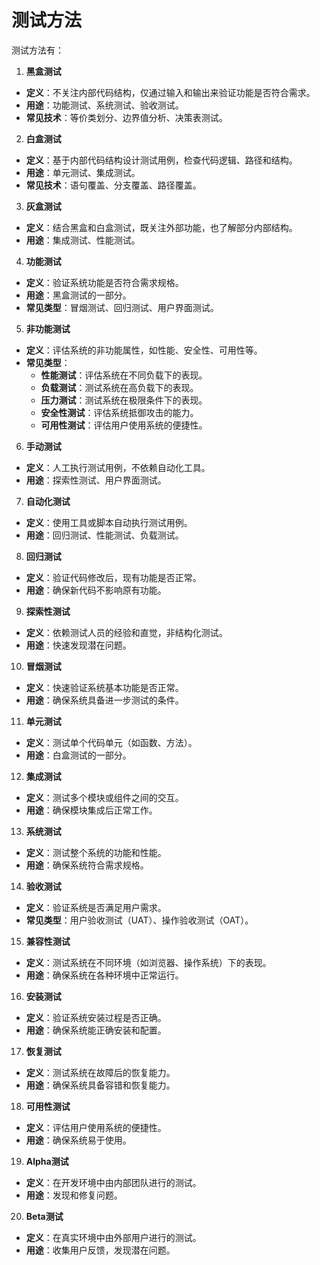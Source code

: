 # 测试方法

测试方法有：

1. **黑盒测试**

- **定义**：不关注内部代码结构，仅通过输入和输出来验证功能是否符合需求。
- **用途**：功能测试、系统测试、验收测试。
- **常见技术**：等价类划分、边界值分析、决策表测试。

2. **白盒测试**

- **定义**：基于内部代码结构设计测试用例，检查代码逻辑、路径和结构。
- **用途**：单元测试、集成测试。
- **常见技术**：语句覆盖、分支覆盖、路径覆盖。

3.  **灰盒测试**

- **定义**：结合黑盒和白盒测试，既关注外部功能，也了解部分内部结构。
- **用途**：集成测试、性能测试。

4. **功能测试**

- **定义**：验证系统功能是否符合需求规格。
- **用途**：黑盒测试的一部分。
- **常见类型**：冒烟测试、回归测试、用户界面测试。

5. **非功能测试**

- **定义**：评估系统的非功能属性，如性能、安全性、可用性等。
- **常见类型**：
  - **性能测试**：评估系统在不同负载下的表现。
  - **负载测试**：测试系统在高负载下的表现。
  - **压力测试**：测试系统在极限条件下的表现。
  - **安全性测试**：评估系统抵御攻击的能力。
  - **可用性测试**：评估用户使用系统的便捷性。

6. **手动测试**

- **定义**：人工执行测试用例，不依赖自动化工具。
- **用途**：探索性测试、用户界面测试。

7. **自动化测试**

- **定义**：使用工具或脚本自动执行测试用例。
- **用途**：回归测试、性能测试、负载测试。

8. **回归测试**

- **定义**：验证代码修改后，现有功能是否正常。
- **用途**：确保新代码不影响原有功能。

9. **探索性测试**

- **定义**：依赖测试人员的经验和直觉，非结构化测试。
- **用途**：快速发现潜在问题。

10. **冒烟测试**

- **定义**：快速验证系统基本功能是否正常。
- **用途**：确保系统具备进一步测试的条件。

11. **单元测试**

- **定义**：测试单个代码单元（如函数、方法）。
- **用途**：白盒测试的一部分。

12. **集成测试**

- **定义**：测试多个模块或组件之间的交互。
- **用途**：确保模块集成后正常工作。

13. **系统测试**

- **定义**：测试整个系统的功能和性能。
- **用途**：确保系统符合需求规格。

14. **验收测试**

- **定义**：验证系统是否满足用户需求。
- **常见类型**：用户验收测试（UAT）、操作验收测试（OAT）。

15. **兼容性测试**

- **定义**：测试系统在不同环境（如浏览器、操作系统）下的表现。
- **用途**：确保系统在各种环境中正常运行。

16. **安装测试**

- **定义**：验证系统安装过程是否正确。
- **用途**：确保系统能正确安装和配置。

17. **恢复测试**

- **定义**：测试系统在故障后的恢复能力。
- **用途**：确保系统具备容错和恢复能力。

18. **可用性测试**

- **定义**：评估用户使用系统的便捷性。
- **用途**：确保系统易于使用。

19. **Alpha测试**

- **定义**：在开发环境中由内部团队进行的测试。
- **用途**：发现和修复问题。

20. **Beta测试**

- **定义**：在真实环境中由外部用户进行的测试。
- **用途**：收集用户反馈，发现潜在问题。